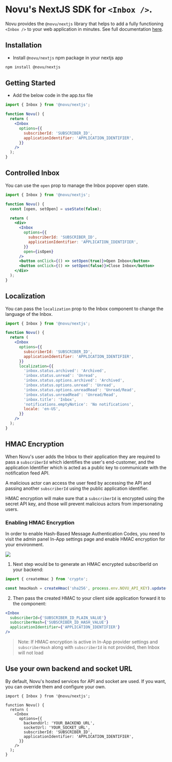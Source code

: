 # Novu's NextJS SDK for `<Inbox />`.

Novu provides the `@novu/nextjs` library that helps to add a fully functioning `<Inbox />` to your web application in minutes.
See full documentation [here](https://docs.novu.co/inbox/react/get-started).

## Installation

- Install `@novu/nextjs` npm package in your nextjs app

```bash
npm install @novu/nextjs
```

## Getting Started

- Add the below code in the app.tsx file

```jsx
import { Inbox } from '@novu/nextjs';

function Novu() {
  return (
    <Inbox
      options={{
        subscriberId: 'SUBSCRIBER_ID',
        applicationIdentifier: 'APPLICATION_IDENTIFIER',
      }}
    />
  );
}
```

## Controlled Inbox

You can use the `open` prop to manage the Inbox popover open state.

```jsx
import { Inbox } from '@novu/nextjs';

function Novu() {
  const [open, setOpen] = useState(false);

  return (
    <div>
      <Inbox
        options={{
          subscriberId: 'SUBSCRIBER_ID',
          applicationIdentifier: 'APPLICATION_IDENTIFIER',
        }}
        open={isOpen}
      />
      <button onClick={() => setOpen(true)}>Open Inbox</button>
      <button onClick={() => setOpen(false)}>Close Inbox</button>
    </div>
  );
}
```

## Localization

You can pass the `localization` prop to the Inbox component to change the language of the Inbox.

```jsx
import { Inbox } from '@novu/nextjs';

function Novu() {
  return (
    <Inbox
      options={{
        subscriberId: 'SUBSCRIBER_ID',
        applicationIdentifier: 'APPLICATION_IDENTIFIER',
      }}
      localization={{
        'inbox.status.archived': 'Archived',
        'inbox.status.unread': 'Unread',
        'inbox.status.options.archived': 'Archived',
        'inbox.status.options.unread': 'Unread',
        'inbox.status.options.unreadRead': 'Unread/Read',
        'inbox.status.unreadRead': 'Unread/Read',
        'inbox.title': 'Inbox',
        'notifications.emptyNotice': 'No notifications',
        locale: 'en-US',
      }}
    />
  );
}
```

## HMAC Encryption

When Novu's user adds the Inbox to their application they are required to pass a `subscriberId` which identifies the user's end-customer, and the application Identifier which is acted as a public key to communicate with the notification feed API.

A malicious actor can access the user feed by accessing the API and passing another `subscriberId` using the public application identifier.

HMAC encryption will make sure that a `subscriberId` is encrypted using the secret API key, and those will prevent malicious actors from impersonating users.

### Enabling HMAC Encryption

In order to enable Hash-Based Message Authentication Codes, you need to visit the admin panel In-App settings page and enable HMAC encryption for your environment.

<Frame caption="How to enable HMAC encryption for In-App Inbox">
  <img src="/images/notification-center/client/react/get-started/hmac-encryption-enable.png" />
</Frame>

1. Next step would be to generate an HMAC encrypted subscriberId on your backend:

```jsx
import { createHmac } from 'crypto';

const hmacHash = createHmac('sha256', process.env.NOVU_API_KEY).update(subscriberId).digest('hex');
```

2. Then pass the created HMAC to your client side application forward it to the component:

```jsx
<Inbox
  subscriberId={'SUBSCRIBER_ID_PLAIN_VALUE'}
  subscriberHash={'SUBSCRIBER_ID_HASH_VALUE'}
  applicationIdentifier={'APPLICATION_IDENTIFIER'}
/>
```

> Note: If HMAC encryption is active in In-App provider settings and `subscriberHash`
> along with `subscriberId` is not provided, then Inbox will not load

## Use your own backend and socket URL

By default, Novu's hosted services for API and socket are used. If you want, you can override them and configure your own.

```tsx
import { Inbox } from '@novu/nextjs';

function Novu() {
  return (
    <Inbox
      options={{
        backendUrl: 'YOUR_BACKEND_URL',
        socketUrl: 'YOUR_SOCKET_URL',
        subscriberId: 'SUBSCRIBER_ID',
        applicationIdentifier: 'APPLICATION_IDENTIFIER',
      }}
    />
  );
}
```
